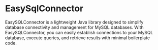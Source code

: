 # EasySqlConnector
EasySQLConnector is a lightweight Java library designed to simplify database connectivity and management for MySQL databases. With EasySQLConnector, you can easily establish connections to your MySQL database, execute queries, and retrieve results with minimal boilerplate code.
